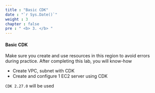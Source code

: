 ```yaml
---
title : "Basic CDK"
date : "`r Sys.Date()`"
weight : 3
chapter : false
pre : " <b> 3. </b> "
---
```


#### Basic CDK

Make sure you create and use resources in this region to avoid errors during practice. After completing this lab, you will know-how

- Create VPC, subnet with CDK
- Create and configure 1 EC2 server using CDK

`CDK 2.27.0` will be used